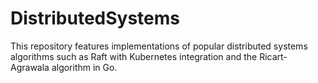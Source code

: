 # DistributedSystems
This repository features implementations of popular distributed systems algorithms such as Raft with Kubernetes integration and the Ricart-Agrawala algorithm in Go.
